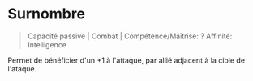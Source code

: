 # Surnombre

> Capacité passive \| Combat \| Compétence/Maîtrise: ? Affinité: Intelligence

Permet de bénéficier d'un +1 à l'attaque, par allié adjacent à la cible de l'ataque.

